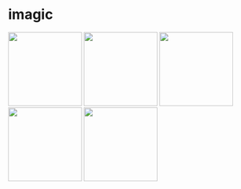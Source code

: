 # imagic
<img src="https://github.com/AlE-dip/imagic/assets/71812422/f66a8ee5-a9c6-450b-b089-63625bf2f31a" width="150">
<img src="https://github.com/AlE-dip/imagic/assets/71812422/e74f88db-7e3b-4419-bec9-3b2e39d97cc8" width="150">
<img src="https://github.com/AlE-dip/imagic/assets/71812422/3ec39108-a5d8-49ad-ab8a-f823f3398d3e" width="150">
<img src="https://github.com/AlE-dip/imagic/assets/71812422/b127fc81-346a-465e-9bd7-855712258e50" width="150">
<img src="https://github.com/AlE-dip/imagic/assets/71812422/27924958-1744-4313-a513-3b2c94187339" width="150">
